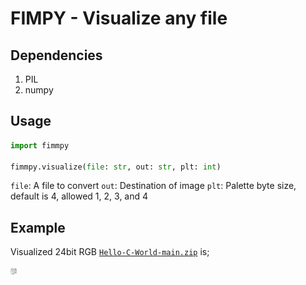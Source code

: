 # FIMPY - Visualize any file
## Dependencies
1. PIL
2. numpy

## Usage
```py
import fimmpy

fimmpy.visualize(file: str, out: str, plt: int)
```
`file`: A file to convert
`out`: Destination of image
`plt`: Palette byte size, default is 4, allowed 1, 2, 3, and 4

## Example
Visualized 24bit RGB [`Hello-C-World-main.zip`](https://github.com/pr0gr4m/Hello-C-World) is;  

![Converted Image](./output.png) 